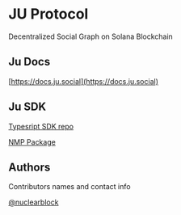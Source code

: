 # JU Protocol

Decentralized Social Graph on Solana Blockchain

## Ju Docs

[https://docs.ju.social](https://docs.ju.social)


## Ju SDK

[Typesript SDK repo](https://github.com/jusocial/sdk)

[NMP Package](https://www.npmjs.com/package/@ju-protocol/sdk)


## Authors

Contributors names and contact info

[@nuclearblock](https://twitter.com/nuclearblockone)
